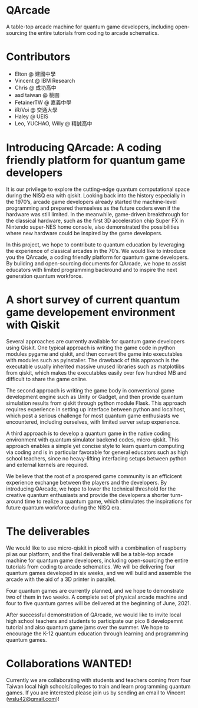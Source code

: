 # QArcade
A table-top arcade machine for quantum game developers, including open-sourcing the entire tutorials from coding to arcade schematics.

# Contributors
- Elton @ 建國中學
- Vincent @ IBM Research
- Chris @ 成功高中
- asd taiwan @ 桃園
- FetainerTW @ 嘉義中學
- iR/Voi @ 交通大學
- Haley @ UEIS
- Leo, YUCHAO, Willy @ 精誠高中

# Introducing QArcade: A coding friendly platform for quantum game developers

 It is our privilege to explore the cutting-edge quantum computational space during the NISQ era with qiskit. Looking back into the history especially in the 1970’s, arcade game developers already started the machine-level programming and prepared themselves as the future coders even if the hardware was still limited. In the meanwhile, game-driven breakthrough for the classical hardware, such as the first 3D acceleration chip Super FX in Nintendo super-NES home console, also demonstrated the possibilities where new hardware could be inspired by the game developers.

In this project, we hope to contribute to quantum education by leveraging the experience of classical arcades in the 70’s. We would like to introduce you the QArcade, a coding friendly platform for quantum game developers. By building and open-sourcing documents for QArcade, we hope to assist educators with limited programming backround and to inspire the next generation quantum workforce.
 
# A short survey of current quantum game developement environment with Qiskit

  Several approaches are currently available for quantum game developers using Qiskit. One typical approach is writing the game code in python modules pygame and qiskit, and then convert the game into executables with modules such as pyinstaller. The drawback of this approach is the executable usually inherited massive unused libraries such as matplotlibs from qiskit, which makes the executables easily over few hundred MB and difficult to share the game online. 
  
  The second approach is writing the game body in conventional game development engine such as Unity or Gadget, and then provide quantum simulation results from qiskit through python module Flask. This approach requires experience in setting up interface between python and localhost, which post a serious challenge for most quantum game enthusiasts we encountered, including ourselves, with limited server setup experience. 
  
  A third approach is to develop a quantum game in the native coding environment with quantum simulator backend codes, micro-qiskit. This approach enables a simple yet concise style to learn quantum computing via coding and is in particular favorable for general educators such as high school teachers, since no heavy-lifting interfacing setups between python and external kernels are required.
  
  We believe that the root of a prospered game community is an efficicent experience exchange between the players and the developers. By introducing QArcade, we hope to lower the technical threshold for the creative quantum enthusiasts and provide the developers a shorter turn-around time to realize a quantum game, which stimulates the inspirations for future quantum workforce during the NISQ era.
  
# The deliverables

  We would like to use micro-qiskit in pico8 with a combination of raspberry pi as our platform, and the final deliverable will be a table-top arcade machine for quantum game developers, including open-sourcing the entire tutorials from coding to arcade schematics. We will be delivering four quantum games developed in six weeks, and we will build and assemble the arcade with the aid of a 3D printer in parallel.
  
 Four quantum games are currently planned, and we hope to demonstrate two of them in two weeks. A complete set of physical arcade machine and four to five quantum games will be delivered at the beginning of June, 2021.
  
 After successful demonstration of QArcade, we would like to invite local high school teachers and students to participate our pico 8 developemnt tutorial and also quantum game jams over the summer. We hope to encourage the K-12 quantum education through learning and programming quantum games.
  
# Collaborations WANTED!

  Currently we are collaborating with students and teachers coming from four Taiwan local high schools/colleges to train and learn programming quantum games. If you are interested please join us by sending an email to Vincent (wslu42@gmail.com)!
